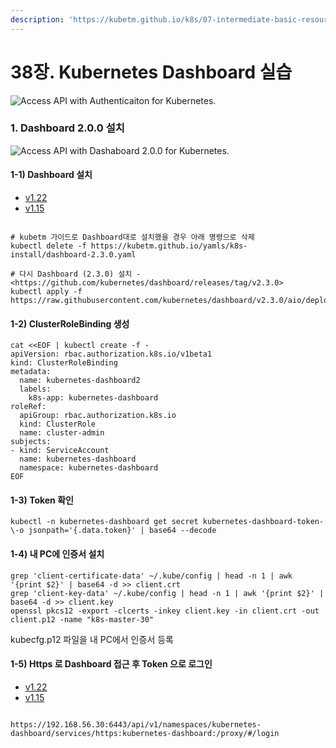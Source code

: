 ```yaml
---
description: 'https://kubetm.github.io/k8s/07-intermediate-basic-resource/dashboard/'
---
```


# 38장. Kubernetes Dashboard 실습



![Access API with Authenticaiton for Kubernetes.](https://kubetm.github.io/img/practice/intermediate/Access%20API%20with%20Authenticaiton%20for%20Kubernetes.jpg)

### 1. Dashboard 2.0.0 설치 <a id="1-dashboard-200-&#xC124;&#xCE58;"></a>

![Access API with Dashaboard 2.0.0 for Kubernetes.](https://kubetm.github.io/img/practice/intermediate/Access%20API%20with%20Dashaboard%202.0.0%20for%20Kubernetes.jpg)

#### 1-1\) Dashboard 설치 <a id="1-1--dashboard-&#xC124;&#xCE58;"></a>

* [v1.22](https://kubetm.github.io/k8s/07-intermediate-basic-resource/dashboard/#tabs-0-0)
* [v1.15](https://kubetm.github.io/k8s/07-intermediate-basic-resource/dashboard/#tabs-0-1)

```text

# kubetm 가이드로 Dashboard대로 설치했을 경우 아래 명령으로 삭제
kubectl delete -f https://kubetm.github.io/yamls/k8s-install/dashboard-2.3.0.yaml

# 다시 Dashboard (2.3.0) 설치 - <https://github.com/kubernetes/dashboard/releases/tag/v2.3.0>
kubectl apply -f https://raw.githubusercontent.com/kubernetes/dashboard/v2.3.0/aio/deploy/recommended.yaml
```

#### 1-2\) ClusterRoleBinding 생성 <a id="1-2-clusterrolebinding-&#xC0DD;&#xC131;"></a>

```text
cat <<EOF | kubectl create -f -
apiVersion: rbac.authorization.k8s.io/v1beta1
kind: ClusterRoleBinding
metadata:
  name: kubernetes-dashboard2
  labels:
    k8s-app: kubernetes-dashboard
roleRef:
  apiGroup: rbac.authorization.k8s.io
  kind: ClusterRole
  name: cluster-admin
subjects:
- kind: ServiceAccount
  name: kubernetes-dashboard
  namespace: kubernetes-dashboard
EOF
```

#### 1-3\) Token 확인 <a id="1-3-token-&#xD655;&#xC778;"></a>

```text
kubectl -n kubernetes-dashboard get secret kubernetes-dashboard-token- \-o jsonpath='{.data.token}' | base64 --decode
```

#### 1-4\) 내 PC에 인증서 설치 <a id="1-4-&#xB0B4;-pc&#xC5D0;-&#xC778;&#xC99D;&#xC11C;-&#xC124;&#xCE58;"></a>

```text
grep 'client-certificate-data' ~/.kube/config | head -n 1 | awk '{print $2}' | base64 -d >> client.crt
grep 'client-key-data' ~/.kube/config | head -n 1 | awk '{print $2}' | base64 -d >> client.key
openssl pkcs12 -export -clcerts -inkey client.key -in client.crt -out client.p12 -name "k8s-master-30"
```

kubecfg.p12 파일을 내 PC에서 인증서 등록  


#### 1-5\) Https 로 Dashboard 접근 후 Token 으로 로그인 <a id="1-5-https-&#xB85C;-dashboard-&#xC811;&#xADFC;-&#xD6C4;-token-&#xC73C;&#xB85C;-&#xB85C;&#xADF8;&#xC778;"></a>

* [v1.22](https://kubetm.github.io/k8s/07-intermediate-basic-resource/dashboard/#tabs-1-0)
* [v1.15](https://kubetm.github.io/k8s/07-intermediate-basic-resource/dashboard/#tabs-1-1)

```text

https://192.168.56.30:6443/api/v1/namespaces/kubernetes-dashboard/services/https:kubernetes-dashboard:/proxy/#/login
```

